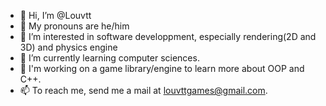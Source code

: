 - 👋 Hi, I’m @Louvtt
- 🌺 My pronouns are he/him
- 👀 I’m interested in software developpment, especially rendering(2D and 3D) and physics engine
- 🌱 I’m currently learning computer sciences.
- 🌲 I'm working on a game library/engine to learn more about OOP and C++.
- 📫 To reach me, send me a mail at [louvttgames@gmail.com](mailto:louvttgames@gmail.com).
